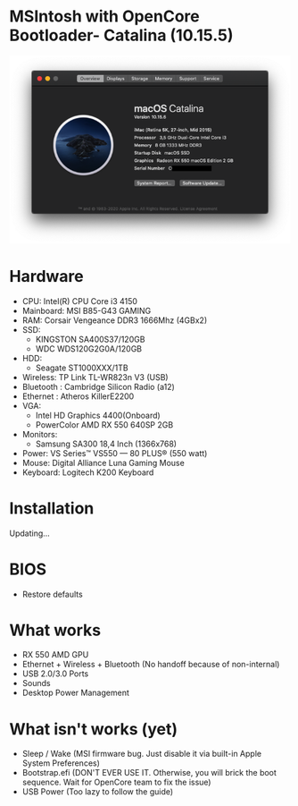 # MSIntosh with OpenCore Bootloader- Catalina (10.15.5)
![SystemInfo](https://raw.githubusercontent.com/kpratama24/MSIntosh/master/Screenshot/Catalina/Overview.png)

# Hardware

- CPU: Intel(R) CPU Core i3 4150
- Mainboard: MSI B85-G43 GAMING
- RAM: Corsair Vengeance DDR3 1666Mhz (4GBx2) 
- SSD:
    - KINGSTON SA400S37/120GB
    - WDC WDS120G2G0A/120GB
- HDD:
    - Seagate ST1000XXX/1TB
- Wireless: TP Link TL-WR823n V3 (USB)
- Bluetooth : Cambridge Silicon Radio (a12)
- Ethernet : Atheros KillerE2200 
- VGA:
  - Intel HD Graphics 4400(Onboard)
  - PowerColor AMD RX 550 640SP 2GB
- Monitors:
  - Samsung SA300 18,4 Inch (1366x768)
- Power: VS Series™ VS550 — 80 PLUS® (550 watt)
- Mouse: Digital Alliance Luna Gaming Mouse
- Keyboard: Logitech K200 Keyboard
  
# Installation
 Updating...
# BIOS
 - Restore defaults

# What works
 - RX 550 AMD GPU
 - Ethernet + Wireless + Bluetooth (No handoff because of non-internal)
 - USB 2.0/3.0 Ports
 - Sounds
 - Desktop Power Management

# What isn't works (yet)
 - Sleep / Wake (MSI firmware bug. Just disable it via built-in Apple System Preferences)
 - Bootstrap.efi (DON'T EVER USE IT. Otherwise, you will brick the boot sequence. Wait for OpenCore team to fix the issue)
 - USB Power (Too lazy to follow the guide)

